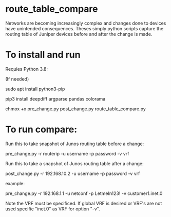 # route_table_compare
Networks are becoming increasingly complex and changes done to devices have unintended consequences.  Theses simply python scripts capture the routing table of Juniper devices before and after the change is made.  

# To install and run

Requies Python 3.8:

(If needed)

sudo apt install python3-pip

pip3 install deepdiff argparse pandas colorama

chmox +x pre_change.py post_change.py route_table_compare.py


# To run compare:


Run this to take snapshot of Junos routing table before a change:


pre_change.py -r routerip -u username -p password -v vrf


Run this to take a snapshot of Junos routing table after a change:


post_change.py -r 192.168.10.2 -u username -p password -v vrf

example:

pre_change.py -r 192.168.1.1 -u netconf -p LetmeIn123! -v customer1.inet.0

Note the VRF must be specificed.  If global VRF is desired or VRF's are not used specific "inet.0" as VRF for option "-v".
